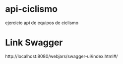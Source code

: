 # api-ciclismo
ejercicio api de equipos de ciclismo


# Link Swagger
http://localhost:8080/webjars/swagger-ui/index.html#/
